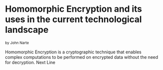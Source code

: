 # Homomorphic Encryption and its uses in the current technological landscape
<sub>by John Narte</sub>

Homomorphic Encryption is a cryptographic technique that enables complex computations to be performed on encrypted data without the need for decryption.
Next Line
